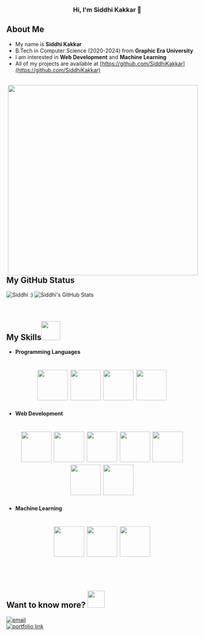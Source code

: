 <h3 align="center">
  &nbsp;&nbsp;&nbsp;&nbsp;&nbsp;&nbsp;&nbsp;Hi, I'm Siddhi Kakkar 👋
</h3>

</p>

## About Me
-  My name is **Siddhi Kakkar**
-  B.Tech in Computer Science (2020-2024) from **Graphic Era University**
-  I am interested in **Web Development** and **Machine Learning** <br>
-  All of my projects are available at [https://github.com/SiddhiKakkar](https://github.com/SiddhiKakkar)

<br>
<img src="https://cdn.dribbble.com/users/1857592/screenshots/3848396/character-typing.gif" align="right" width="500">
<br>

## My GitHub Status

<p>
<img  src="https://github-readme-stats.vercel.app/api/top-langs/?username=siddhikakkar&count_private=true&theme=radical" alt="Siddhi :)" />
<img  src="https://github-readme-stats.vercel.app/api?username=siddhikakkar&show_icons=true&hide_border=true&count_private=true&theme=shades-of-purple&icon_color=fad000" alt="Siddhi's GitHub Stats">
</p>

<br>

## My Skills<img src="media/skills.gif" height="50px">

- **Programming Languages**
<h1 align = "center">
<img src="https://cdn.jsdelivr.net/gh/devicons/devicon/icons/c/c-original.svg" width="80" height="80" />
<img src="https://cdn.jsdelivr.net/gh/devicons/devicon/icons/cplusplus/cplusplus-original.svg" width="80" height="80"  />
<img src="https://cdn.jsdelivr.net/gh/devicons/devicon/icons/python/python-original.svg" width="80" height="80"  />
<img src="https://cdn.jsdelivr.net/gh/devicons/devicon/icons/java/java-original.svg" width="80" height="80"  />
</h1>


- **Web Development**
<h1 align = "center">
<img src="https://cdn.jsdelivr.net/gh/devicons/devicon/icons/html5/html5-original.svg" width="80" height="80"  />
<img src="https://cdn.jsdelivr.net/gh/devicons/devicon/icons/css3/css3-original.svg" width="80" height="80"  />
<img src="https://cdn.jsdelivr.net/gh/devicons/devicon/icons/react/react-original.svg" width="80" height="80"  />
<img src="https://cdn.jsdelivr.net/gh/devicons/devicon/icons/nodejs/nodejs-original-wordmark.svg" width="80" height="80"  />
<img src="https://cdn.jsdelivr.net/gh/devicons/devicon/icons/javascript/javascript-original.svg" width="80" height="80"  />
<img src="https://cdn.jsdelivr.net/gh/devicons/devicon/icons/mongodb/mongodb-original.svg" width="80" height="80"  />
<img src="https://cdn.jsdelivr.net/gh/devicons/devicon/icons/express/express-original-wordmark.svg" width="80" height="80"  />
</h1>

- **Machine Learning**
<h1 align = "center">
<img src="https://cdn.jsdelivr.net/gh/devicons/devicon/icons/numpy/numpy-original-wordmark.svg" width="80" height="80"/> 
<img src="https://cdn.jsdelivr.net/gh/devicons/devicon/icons/pandas/pandas-original-wordmark.svg" width="80" height="80" />
<img src="https://upload.wikimedia.org/wikipedia/commons/0/05/Scikit_learn_logo_small.svg" width="80" height="80"  />
</h1>

                                       
<br>
                                     
<br>

## Want to know more? <img src="media/Developer.gif" width="45px">
[<img alt="email" src="https://img.shields.io/badge/Email%20me-siddhikakkar07@gmail.com-blue" />](mailto:siddhikakkar07@gmail.com) <br>
[<img alt="portfolio link" src="https://img.shields.io/badge/Leetcode-siddhikakkar-orange" />](https://leetcode.com/SiddhiKakkar/) 
